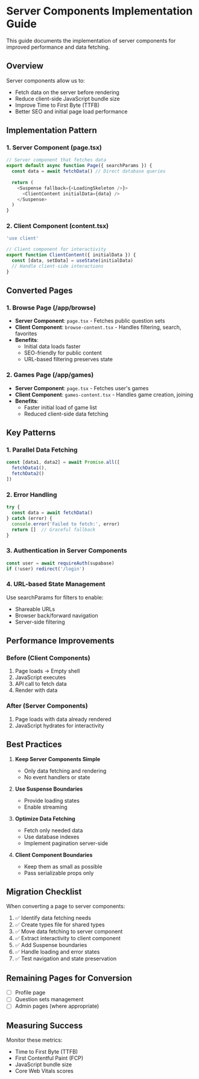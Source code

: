 # Server Components Implementation Guide

This guide documents the implementation of server components for improved performance and data fetching.

## Overview

Server components allow us to:
- Fetch data on the server before rendering
- Reduce client-side JavaScript bundle size
- Improve Time to First Byte (TTFB)
- Better SEO and initial page load performance

## Implementation Pattern

### 1. Server Component (page.tsx)
```typescript
// Server component that fetches data
export default async function Page({ searchParams }) {
  const data = await fetchData() // Direct database queries
  
  return (
    <Suspense fallback={<LoadingSkeleton />}>
      <ClientContent initialData={data} />
    </Suspense>
  )
}
```

### 2. Client Component (content.tsx)
```typescript
'use client'

// Client component for interactivity
export function ClientContent({ initialData }) {
  const [data, setData] = useState(initialData)
  // Handle client-side interactions
}
```

## Converted Pages

### 1. Browse Page (/app/browse)
- **Server Component**: `page.tsx` - Fetches public question sets
- **Client Component**: `browse-content.tsx` - Handles filtering, search, favorites
- **Benefits**: 
  - Initial data loads faster
  - SEO-friendly for public content
  - URL-based filtering preserves state

### 2. Games Page (/app/games)
- **Server Component**: `page.tsx` - Fetches user's games
- **Client Component**: `games-content.tsx` - Handles game creation, joining
- **Benefits**:
  - Faster initial load of game list
  - Reduced client-side data fetching

## Key Patterns

### 1. Parallel Data Fetching
```typescript
const [data1, data2] = await Promise.all([
  fetchData1(),
  fetchData2()
])
```

### 2. Error Handling
```typescript
try {
  const data = await fetchData()
} catch (error) {
  console.error('Failed to fetch:', error)
  return []  // Graceful fallback
}
```

### 3. Authentication in Server Components
```typescript
const user = await requireAuth(supabase)
if (!user) redirect('/login')
```

### 4. URL-based State Management
Use searchParams for filters to enable:
- Shareable URLs
- Browser back/forward navigation
- Server-side filtering

## Performance Improvements

### Before (Client Components)
1. Page loads → Empty shell
2. JavaScript executes
3. API call to fetch data
4. Render with data

### After (Server Components)
1. Page loads with data already rendered
2. JavaScript hydrates for interactivity

## Best Practices

1. **Keep Server Components Simple**
   - Only data fetching and rendering
   - No event handlers or state

2. **Use Suspense Boundaries**
   - Provide loading states
   - Enable streaming

3. **Optimize Data Fetching**
   - Fetch only needed data
   - Use database indexes
   - Implement pagination server-side

4. **Client Component Boundaries**
   - Keep them as small as possible
   - Pass serializable props only

## Migration Checklist

When converting a page to server components:

1. ✅ Identify data fetching needs
2. ✅ Create types file for shared types
3. ✅ Move data fetching to server component
4. ✅ Extract interactivity to client component
5. ✅ Add Suspense boundaries
6. ✅ Handle loading and error states
7. ✅ Test navigation and state preservation

## Remaining Pages for Conversion

- [ ] Profile page
- [ ] Question sets management
- [ ] Admin pages (where appropriate)

## Measuring Success

Monitor these metrics:
- Time to First Byte (TTFB)
- First Contentful Paint (FCP)
- JavaScript bundle size
- Core Web Vitals scores
